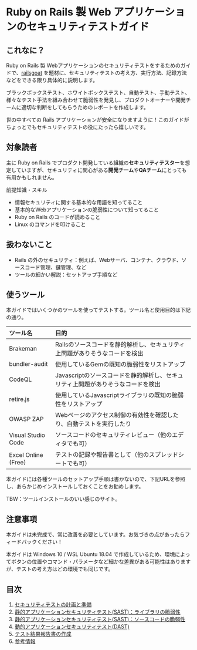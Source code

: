 # Ruby on Rails 製 Web アプリケーションのセキュリティテストガイド

## これなに？

Ruby on Rails 製 Webアプリケーションのセキュリティテストをするためのガイドで、[railsgoat](https://github.com/OWASP/railsgoat) を題材に、セキュリティテストの考え方、実行方法、記録方法などをできる限り具体的に説明します。

ブラックボックステスト、ホワイトボックステスト、自動テスト、手動テスト、様々なテスト手法を組み合わせて脆弱性を発見し、プロダクトオーナーや開発チームに適切な判断をしてもらうためのレポートを作成します。

世の中すべての Rails アプリケーションが安全になりますように！このガイドがちょっとでもセキュリティテストの役にたったら嬉しいです。

## 対象読者

主に Ruby on Rails でプロダクト開発している組織の**セキュリティテスター**を想定していますが、セキュリティに関心がある**開発チーム**や**QAチーム**にとっても有用かもしれません。

前提知識・スキル

- 情報セキュリティに関する基本的な用語を知ってること
- 基本的なWebアプリケーションの脆弱性について知ってること
- Ruby on Rails のコードが読めること
- Linux のコマンドを叩けること

## 扱わないこと

- Rails の外のセキュリティ：例えば、Webサーバ、コンテナ、クラウド、ソースコード管理、鍵管理、など
- ツールの細かい解説：セットアップ手順など

## 使うツール

本ガイドではいくつかのツールを使ってテストする。ツール名と使用目的は下記の通り。

|ツール名|目的|
|:--|:--|
|Brakeman|Railsのソースコードを静的解析し、セキュリティ上問題がありそうなコードを検出|
|bundler-audit|使用しているGemの既知の脆弱性をリストアップ|
|CodeQL|Javascriptのソースコードを静的解析し、セキュリティ上問題がありそうなコードを検出|
|retire.js|使用しているJavascriptライブラリの既知の脆弱性をリストアップ|
|OWASP ZAP|Webページのアクセス制御の有効性を確認したり、自動テストを実行したり|
|Visual Studio Code|ソースコードのセキュリティレビュー（他のエディタでも可）|
|Excel Online (Free)|テストの記録や報告書として（他のスプレッドシートでも可）|

本ガイドには各種ツールのセットアップ手順は書かないので、下記URLを参照し、あらかじめインストールしておくことをお勧めします。

TBW：ツールインストールのいい感じのサイト。

## 注意事項

本ガイドは未完成で、常に改善を必要としています。お気づきの点があったらフィードバックください！

本ガイドは Windows 10 / WSL Ubuntu 18.04 で作成しているため、環境によってボタンの位置やコマンド・パラメータなど細かな差異がある可能性はありますが、テストの考え方はどの環境でも同じです。

## 目次

1. [セキュリティテストの計画と準備](1-0%20plan%20and%20prepare.md)
3. [静的アプリケーションセキュリティテスト(SAST)：ライブラリの脆弱性](2-0%20sast%20library.md)
4. [静的アプリケーションセキュリティテスト(SAST)：ソースコードの脆弱性](3-0%20sast%20source%20code.md)
5. [動的アプリケーションセキュリティテスト(DAST)](4-0%20dynamic%20testing.md)
6. [テスト結果報告書の作成](5-0%20reporting.md)
7. [参考情報](9-0%20references.md)

